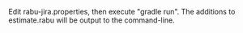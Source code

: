 Edit rabu-jira.properties, then execute "gradle run". The additions to estimate.rabu will be output to the command-line.